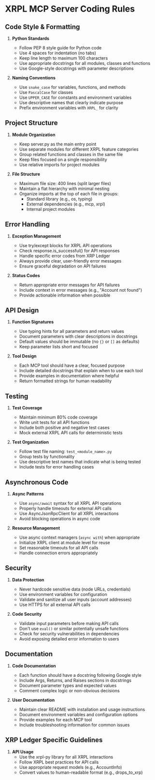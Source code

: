 # XRPL MCP Server Coding Rules

## Code Style & Formatting

1. **Python Standards**
   - Follow PEP 8 style guide for Python code
   - Use 4 spaces for indentation (no tabs)
   - Keep line length to maximum 100 characters
   - Use appropriate docstrings for all modules, classes and functions
   - Use Google-style docstrings with parameter descriptions

2. **Naming Conventions**
   - Use `snake_case` for variables, functions, and methods
   - Use `PascalCase` for classes
   - Use `UPPER_CASE` for constants and environment variables
   - Use descriptive names that clearly indicate purpose
   - Prefix environment variables with `XRPL_` for clarity

## Project Structure

1. **Module Organization**
   - Keep server.py as the main entry point
   - Use separate modules for different XRPL feature categories
   - Group related functions and classes in the same file
   - Keep files focused on a single responsibility
   - Use relative imports for project modules

2. **File Structure**
   - Maximum file size: 400 lines (split larger files)
   - Maintain a flat hierarchy with minimal nesting
   - Organize imports at the top of each file in groups:
     - Standard library (e.g., os, typing)
     - External dependencies (e.g., mcp, xrpl)
     - Internal project modules

## Error Handling

1. **Exception Management**
   - Use try/except blocks for XRPL API operations
   - Check response.is_successful() for API responses
   - Handle specific error codes from XRP Ledger
   - Always provide clear, user-friendly error messages
   - Ensure graceful degradation on API failures

2. **Status Codes**
   - Return appropriate error messages for API failures
   - Include context in error messages (e.g., "Account not found")
   - Provide actionable information when possible

## API Design

1. **Function Signatures**
   - Use typing hints for all parameters and return values
   - Document parameters with clear descriptions in docstrings
   - Default values should be immutable (no `{}` or `[]` as defaults)
   - Keep parameter lists short and focused

2. **Tool Design**
   - Each MCP tool should have a clear, focused purpose
   - Include detailed docstrings that explain when to use each tool
   - Provide examples in documentation where helpful
   - Return formatted strings for human readability

## Testing

1. **Test Coverage**
   - Maintain minimum 80% code coverage
   - Write unit tests for all API functions
   - Include both positive and negative test cases
   - Mock external XRPL API calls for deterministic tests

2. **Test Organization**
   - Follow test file naming: `test_<module_name>.py`
   - Group tests by functionality
   - Use descriptive test names that indicate what is being tested
   - Include tests for error handling cases

## Asynchronous Code

1. **Async Patterns**
   - Use `async/await` syntax for all XRPL API operations
   - Properly handle timeouts for external API calls
   - Use AsyncJsonRpcClient for all XRPL interactions
   - Avoid blocking operations in async code

2. **Resource Management**
   - Use async context managers (`async with`) when appropriate
   - Initialize XRPL client at module level for reuse
   - Set reasonable timeouts for all API calls
   - Handle connection errors appropriately

## Security

1. **Data Protection**
   - Never hardcode sensitive data (node URLs, credentials)
   - Use environment variables for configuration
   - Validate and sanitize all user inputs (account addresses)
   - Use HTTPS for all external API calls

2. **Code Security**
   - Validate input parameters before making API calls
   - Don't use `eval()` or similar potentially unsafe functions
   - Check for security vulnerabilities in dependencies
   - Avoid exposing detailed error information to users

## Documentation

1. **Code Documentation**
   - Each function should have a docstring following Google style
   - Include Args, Returns, and Raises sections in docstrings
   - Document parameter types and expected values
   - Comment complex logic or non-obvious decisions

2. **User Documentation**
   - Maintain clear README with installation and usage instructions
   - Document environment variables and configuration options
   - Provide examples for each MCP tool
   - Include troubleshooting information for common issues

## XRP Ledger Specific Guidelines

1. **API Usage**
   - Use the xrpl-py library for all XRPL interactions
   - Follow XRPL best practices for API calls
   - Use appropriate request models (e.g., AccountInfo)
   - Convert values to human-readable format (e.g., drops_to_xrp)
